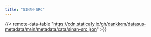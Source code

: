 ```yaml
---
title: "SINAN-SRC"
---
```


{{< remote-data-table "https://cdn.statically.io/gh/dankkom/datasus-metadata/main/metadata/data/sinan-src.json" >}}
